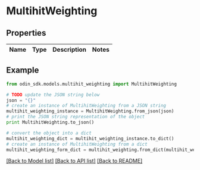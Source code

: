 # MultihitWeighting


## Properties

Name | Type | Description | Notes
------------ | ------------- | ------------- | -------------

## Example

```python
from odin_sdk.models.multihit_weighting import MultihitWeighting

# TODO update the JSON string below
json = "{}"
# create an instance of MultihitWeighting from a JSON string
multihit_weighting_instance = MultihitWeighting.from_json(json)
# print the JSON string representation of the object
print MultihitWeighting.to_json()

# convert the object into a dict
multihit_weighting_dict = multihit_weighting_instance.to_dict()
# create an instance of MultihitWeighting from a dict
multihit_weighting_form_dict = multihit_weighting.from_dict(multihit_weighting_dict)
```
[[Back to Model list]](../README.md#documentation-for-models) [[Back to API list]](../README.md#documentation-for-api-endpoints) [[Back to README]](../README.md)


